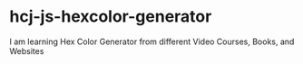 # hcj-js-hexcolor-generator
I am learning Hex Color Generator from different Video Courses, Books, and Websites
